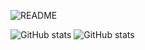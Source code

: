 ![README](https://user-images.githubusercontent.com/54015671/128989231-1ee02c43-429e-4f23-abe3-0ddd741e34f9.png)

![GitHub stats](https://github-readme-stats.vercel.app/api?username=carrichi&show_icons=true&theme=material-palenight&border_color=a2cbf1)
![GitHub stats](https://github-readme-stats.vercel.app/api/top-langs/?username=carrichi&layout=compact&theme=material-palenight&border_color=a2cbf1)
